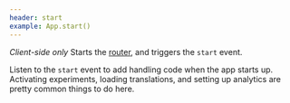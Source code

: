 ```yaml
---
header: start
example: App.start()
---
```


*Client-side only* Starts the [router](/router), and triggers the `start` event.

Listen to the `start` event to add handling code when the app starts up.  Activating experiments, loading translations, and setting up analytics are pretty common things to do here.
